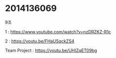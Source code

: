 # 2014136069
9조

 1 : https://www.youtube.com/watch?v=nzDRZKZ-R1c
 
 2 : https://youtu.be/FHaUSqckZS4
 
 Team Project : https://youtu.be/UHIZqET09bg
